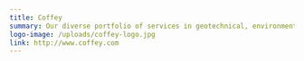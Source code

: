 ```yaml
---
title: Coffey
summary: Our diverse portfolio of services in geotechnical, environmental, testing, project management and international development creates value across the asset lifecycle for our clients and communities.
logo-image: /uploads/coffey-logo.jpg
link: http://www.coffey.com
---
```

